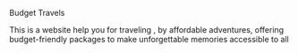 Budget Travels

This is a website help you for traveling , by affordable adventures, offering budget-friendly
            packages to make unforgettable memories accessible to all